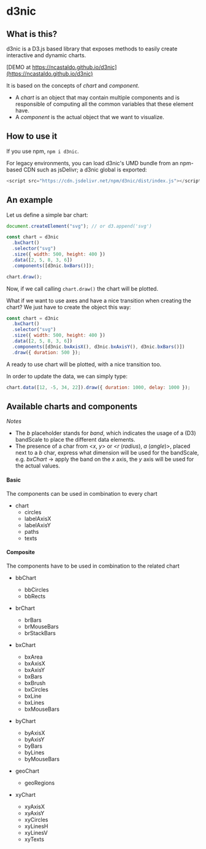 # d3nic

## What is this?

d3nic is a D3.js based library that exposes methods to easily create interactive and dynamic charts.

[DEMO at https://ncastaldo.github.io/d3nic](https://ncastaldo.github.io/d3nic)

It is based on the concepts of _chart_ and _component_.

- A _chart_ is an object that may contain multiple components and is responsible of computing all the common variables that these element have.
- A _component_ is the actual object that we want to visualize.

## How to use it

If you use npm, `npm i d3nic`.

For legacy environments, you can load d3nic's UMD bundle from an npm-based CDN such as jsDelivr; a d3nic global is exported:

```js
<script src="https://cdn.jsdelivr.net/npm/d3nic/dist/index.js"></script>
```

## An example

Let us define a simple bar chart:

```js
document.createElement("svg"); // or d3.append('svg')

const chart = d3nic
  .bxChart()
  .selector("svg")
  .size({ width: 500, height: 400 })
  .data([2, 5, 8, 3, 6])
  .components([d3nic.bxBars()]);

chart.draw();
```

Now, if we call calling `chart.draw()` the chart will be plotted.

What if we want to use axes and have a nice transition when creating the chart? We just have to create the object this way:

```js
const chart = d3nic
  .bxChart()
  .selector("svg")
  .size({ width: 500, height: 400 })
  .data([2, 5, 8, 3, 6])
  .components([d3nic.bxAxisX(), d3nic.bxAxisY(), d3nic.bxBars()])
  .draw({ duration: 500 });
```

A ready to use chart will be plotted, with a nice transition too.

In order to update the data, we can simply type:

```js
chart.data([12, -5, 34, 22]).draw({ duration: 1000, delay: 1000 });
```

## Available charts and components

_Notes_

- The _b_ placeholder stands for _band_, which indicates the usage of a (D3) bandScale to place the different data elements.
- The presence of a char from <_x_, _y_> or <_r_ (_radius_), _a_ (_angle_)>, placed next to a _b_ char, express what dimension will be used for the bandScale, e.g. _bxChart_ -> apply the band on the _x_ axis, the _y_ axis will be used for the actual values.

#### Basic

The components can be used in combination to every chart

- chart
  - circles
  - labelAxisX
  - labelAxisY
  - paths
  - texts

#### Composite

The components have to be used in combination to the related chart

- bbChart

  - bbCircles
  - bbRects

- brChart

  - brBars
  - brMouseBars
  - brStackBars

- bxChart

  - bxArea
  - bxAxisX
  - bxAxisY
  - bxBars
  - bxBrush
  - bxCircles
  - bxLine
  - bxLines
  - bxMouseBars

- byChart

  - byAxisX
  - byAxisY
  - byBars
  - byLines
  - byMouseBars

- geoChart

  - geoRegions

- xyChart
  - xyAxisX
  - xyAxisY
  - xyCircles
  - xyLinesH
  - xyLinesV
  - xyTexts
